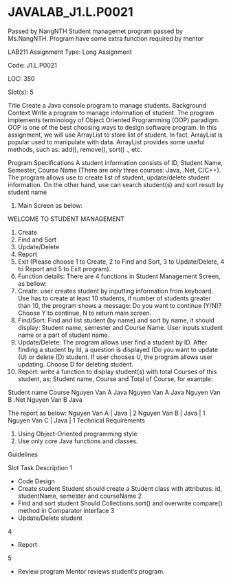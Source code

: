 # JAVALAB_J1.L.P0021
Passed by NangNTH
Student managemet program passed by Ms.NangNTH.
Program have some extra function required by mentor


LAB211 Assignment
Type:
Long Assignment

Code:
J1.L.P0021

LOC:
350

Slot(s):
5

Title 
  	Create a Java console program to manage students.
Background Context
Write a program to manage information of student. The program implements terminology of Object Oriented Programming (OOP) paradigm. OOP is one of the best choosing ways to design software program. 
In this assignment, we will use ArrayList to store list of student. In fact, ArrayList is popular used to manipulate with data. ArrayList provides some useful methods, such as: add(), remove(), sort() ., etc.
       
       
Program Specifications
A student information consists of ID, Student Name, Semester, Course Name (There are only three courses: Java, .Net, C/C++). The program allows use to create list of student, update/delete student information. On the other hand, use can search student(s) and sort result by student name

1. Main Screen as below:

WELCOME TO STUDENT MANAGEMENT
1. Create
2. Find and Sort
3. Update/Delete
4. Report
5. Exit
(Please choose 1 to Create, 2 to Find and Sort, 3 to Update/Delete, 4 to Report and 5 to Exit program).
2.  Function details: 
There are 4 functions in Student Management Screen, as bellow:
1. Create: user creates student by inputting information from keyboard. Use has to create at least 10 students, if number of students greater than 10, the program shows a message: Do you want to continue (Y/N)? Choose Y to continue, N to return main screen.
2. Find/Sort: Find and list student (by name) and sort by name, it should display: Student name, semester and Course Name. User inputs student name or a part of student name.
3. Update/Delete: The program allows user find a student by ID. After finding a student by Id, a question is displayed (Do you want to update (U) or delete (D) student. If user chooses U, the program allows user updating. Choose D for deleting student.
4. Report: write a function to display student(s) with total Courses of this student, as: Student name, Course and Total of Course, for example:



Student name
Course
Nguyen Van A
Java
Nguyen Van A
Java
Nguyen Van B
.Net
Nguyen Van B
Java

 The report as below:
Nguyen Van A | Java | 2
Nguyen Van B | Java | 1
Nguyen Van C | Java | 1
Technical Requirements
1. Using Object-Oriented programming style
2. Use only core Java functions and classes.

Guidelines

Slot
Task
Description
1
- Code Design
- Create student
Student should create a Student class with attributes: id, studentName, semester and courseName
2
- Find and sort student
Should Collections.sort() and overwrite compare() method in Comparator interface
3
- Update/Delete student

4
- Report

5
- Review program
Mentor reviews student’s program.

